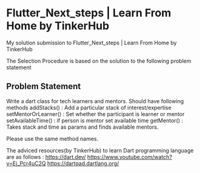 # Flutter_Next_steps | Learn From Home by TinkerHub
My solution submission to Flutter_Next_steps | Learn From Home by TinkerHub

The Selection Procedure is based on the solution to the following problem statement
## Problem Statement

Write a dart class for tech learners and mentors. Should have following methods
addStacks() : Add a particular stack of interest/expertise
setMentorOrLearner() : Set whether the participant is learner or mentor
setAvailableTime() : if person is mentor set available time
getMentor() : Takes stack and time as params and finds available mentors. 

Please use the same method names.

The adviced resources(by TinkerHub) to learn Dart programming language are as follows :
https://dart.dev/
https://www.youtube.com/watch?v=Ej_Pcr4uC2Q
https://dartpad.dartlang.org/

